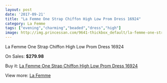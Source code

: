 ```yaml
---
layout: post
date: '2017-09-21'
title: "La Femme One Strap Chiffon High Low Prom Dress 16924"
category: La Femme
tags: ["evening","charming","beaded","dress","high"]
image: http://img.princessan.com/9641-thickbox_default/la-femme-one-strap-chiffon-high-low-prom-dress-16924.jpg
---
```

La Femme One Strap Chiffon High Low Prom Dress 16924

On Sales: **$279.98**
<a href="https://www.princessan.com/en/la-femme/4202-la-femme-one-strap-chiffon-high-low-prom-dress-16924.html"><amp-img layout="responsive" width="600" height="600" src="//img.princessan.com/9641-thickbox_default/la-femme-one-strap-chiffon-high-low-prom-dress-16924.jpg" alt="La Femme One Strap Chiffon High Low Prom Dress 16924 0" /></a>
<a href="https://www.princessan.com/en/la-femme/4202-la-femme-one-strap-chiffon-high-low-prom-dress-16924.html"><amp-img layout="responsive" width="600" height="600" src="//img.princessan.com/9645-thickbox_default/la-femme-one-strap-chiffon-high-low-prom-dress-16924.jpg" alt="La Femme One Strap Chiffon High Low Prom Dress 16924 1" /></a>
<a href="https://www.princessan.com/en/la-femme/4202-la-femme-one-strap-chiffon-high-low-prom-dress-16924.html"><amp-img layout="responsive" width="600" height="600" src="//img.princessan.com/9644-thickbox_default/la-femme-one-strap-chiffon-high-low-prom-dress-16924.jpg" alt="La Femme One Strap Chiffon High Low Prom Dress 16924 2" /></a>
<a href="https://www.princessan.com/en/la-femme/4202-la-femme-one-strap-chiffon-high-low-prom-dress-16924.html"><amp-img layout="responsive" width="600" height="600" src="//img.princessan.com/9643-thickbox_default/la-femme-one-strap-chiffon-high-low-prom-dress-16924.jpg" alt="La Femme One Strap Chiffon High Low Prom Dress 16924 3" /></a>
<a href="https://www.princessan.com/en/la-femme/4202-la-femme-one-strap-chiffon-high-low-prom-dress-16924.html"><amp-img layout="responsive" width="600" height="600" src="//img.princessan.com/9642-thickbox_default/la-femme-one-strap-chiffon-high-low-prom-dress-16924.jpg" alt="La Femme One Strap Chiffon High Low Prom Dress 16924 4" /></a>

Buy it: [La Femme One Strap Chiffon High Low Prom Dress 16924](https://www.princessan.com/en/la-femme/4202-la-femme-one-strap-chiffon-high-low-prom-dress-16924.html "La Femme One Strap Chiffon High Low Prom Dress 16924")

View more: [La Femme](https://www.princessan.com/en/28-la-femme "La Femme")